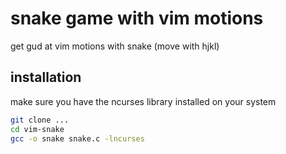 # snake game with vim motions

get gud at vim motions with snake (move with hjkl)

## installation

make sure you have the ncurses library installed on your system

```sh
git clone ...
cd vim-snake
gcc -o snake snake.c -lncurses
```
